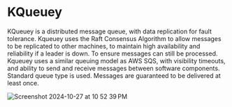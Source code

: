 # KQueuey

KQueuey is a distributed message queue, with data replication for fault tolerance. Kqueuey uses the Raft Consensus Algorithm 
to allow messages to be replicated to other machines, to maintain high availability and reliability if a leader is down. To ensure
messages can still be processed. Kqueuey uses a similar queuing model as AWS SQS, with visibility timeouts, 
and ability to send and receive messages between software components. Standard queue type is used. Messages are guaranteed 
to be delivered at least once.





![Screenshot 2024-10-27 at 10 52 39 PM](https://github.com/user-attachments/assets/19e59234-a566-4083-b2cf-c4df530bd8ef)
